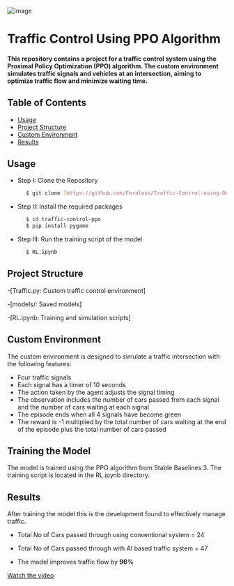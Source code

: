 ![image](https://github.com/user-attachments/assets/6d93db8a-2779-4570-80a4-5a21619a2b2b)

# Traffic Control Using PPO Algorithm

<h4>This repository contains a project for a traffic control system using the Proximal Policy Optimization (PPO) algorithm. The custom environment simulates traffic signals and vehicles at an intersection, aiming to optimize traffic flow and minimize waiting time.</h4>

## Table of Contents

- [Usage](#usage)
- [Project Structure](#project-structure)
- [Custom Environment](#custom-environment)
- [Results](#results)

## Usage
 * Step I: Clone the Repository
```sh
      $ git clone [https://github.com/Feraless/Traffic-Control-using-Deep-RL/tree/main]
```
  * Step II: Install the required packages
```sh
      $ cd traffic-control-ppo
      $ pip install pygame
```
* Step III: Run the training script of the model
```sh
      $ RL.ipynb
```
## Project Structure

-[Traffic.py: Custom traffic control environment]

-[models/: Saved models]

-[RL.ipynb: Training and simulation scripts]

## Custom Environment

The custom environment is designed to simulate a traffic intersection with the following features:

* Four traffic signals
* Each signal has a timer of 10 seconds
* The action taken by the agent adjusts the signal timing
* The observation includes the number of cars passed from each signal and the number of cars waiting at each signal
* The episode ends when all 4 signals have become green
* The reward is -1 multiplied by the total number of cars waiting at the end of the episode plus the total number of cars passed 

## Training the Model

The model is trained using the PPO algorithm from Stable Baselines 3. The training script is located in the RL.ipynb directory.

## Results

After training the model this is the development found to effectively manage traffic.

- Total No of Cars passed through using conventional system = 24

- Total No of Cars passed through with AI based  traffic system = 47

- The model improves traffic flow by **96%**

[Watch the video](https://youtu.be/2uejJxreDdc)


